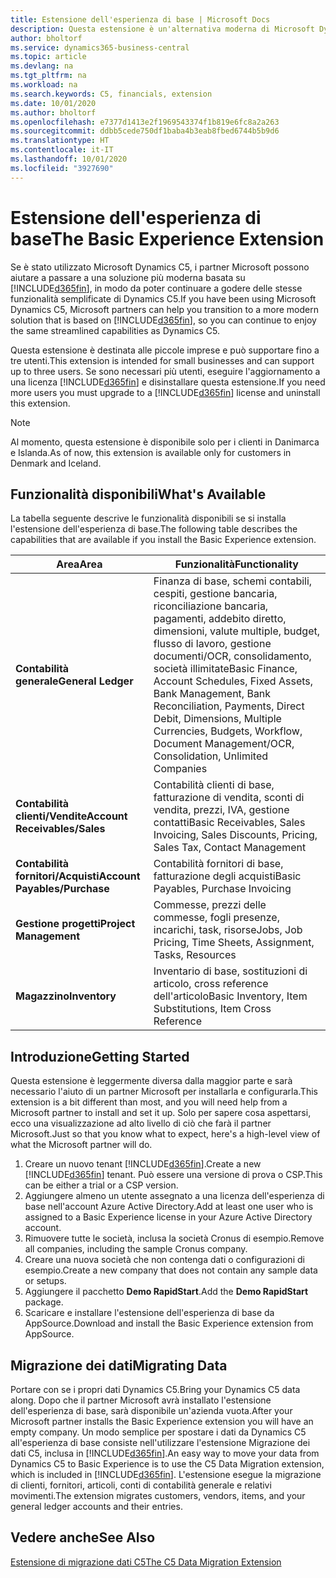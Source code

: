 ```yaml
---
title: Estensione dell'esperienza di base | Microsoft Docs
description: Questa estensione è un'alternativa moderna di Microsoft Dynamics C5.
author: bholtorf
ms.service: dynamics365-business-central
ms.topic: article
ms.devlang: na
ms.tgt_pltfrm: na
ms.workload: na
ms.search.keywords: C5, financials, extension
ms.date: 10/01/2020
ms.author: bholtorf
ms.openlocfilehash: e7377d1413e2f1969543374f1b819e6fc8a2a263
ms.sourcegitcommit: ddbb5cede750df1baba4b3eab8fbed6744b5b9d6
ms.translationtype: HT
ms.contentlocale: it-IT
ms.lasthandoff: 10/01/2020
ms.locfileid: "3927690"
---
```

# <a name="the-basic-experience-extension"></a><span data-ttu-id="0b421-103">Estensione dell'esperienza di base</span><span class="sxs-lookup"><span data-stu-id="0b421-103">The Basic Experience Extension</span></span>
<span data-ttu-id="0b421-104">Se è stato utilizzato Microsoft Dynamics C5, i partner Microsoft possono aiutare a passare a una soluzione più moderna basata su [!INCLUDE[d365fin](includes/d365fin_md.md)], in modo da poter continuare a godere delle stesse funzionalità semplificate di Dynamics C5.</span><span class="sxs-lookup"><span data-stu-id="0b421-104">If you have been using Microsoft Dynamics C5, Microsoft partners can help you transition to a more modern solution that is based on [!INCLUDE[d365fin](includes/d365fin_md.md)], so you can continue to enjoy the same streamlined capabilities as Dynamics C5.</span></span>

<span data-ttu-id="0b421-105">Questa estensione è destinata alle piccole imprese e può supportare fino a tre utenti.</span><span class="sxs-lookup"><span data-stu-id="0b421-105">This extension is intended for small businesses and can support up to three users.</span></span> <span data-ttu-id="0b421-106">Se sono necessari più utenti, eseguire l'aggiornamento a una licenza [!INCLUDE[d365fin](includes/d365fin_md.md)] e disinstallare questa estensione.</span><span class="sxs-lookup"><span data-stu-id="0b421-106">If you need more users you must upgrade to a [!INCLUDE[d365fin](includes/d365fin_md.md)] license and uninstall this extension.</span></span>

> [!NOTE]
> <span data-ttu-id="0b421-107">Al momento, questa estensione è disponibile solo per i clienti in Danimarca e Islanda.</span><span class="sxs-lookup"><span data-stu-id="0b421-107">As of now, this extension is available only for customers in Denmark and Iceland.</span></span> 

## <a name="whats-available"></a><span data-ttu-id="0b421-108">Funzionalità disponibili</span><span class="sxs-lookup"><span data-stu-id="0b421-108">What's Available</span></span>
<span data-ttu-id="0b421-109">La tabella seguente descrive le funzionalità disponibili se si installa l'estensione dell'esperienza di base.</span><span class="sxs-lookup"><span data-stu-id="0b421-109">The following table describes the capabilities that are available if you install the Basic Experience extension.</span></span>

|<span data-ttu-id="0b421-110">Area</span><span class="sxs-lookup"><span data-stu-id="0b421-110">Area</span></span>  |<span data-ttu-id="0b421-111">Funzionalità</span><span class="sxs-lookup"><span data-stu-id="0b421-111">Functionality</span></span>  |
|---------|---------|
|<span data-ttu-id="0b421-112">**Contabilità generale**</span><span class="sxs-lookup"><span data-stu-id="0b421-112">**General Ledger**</span></span> |<span data-ttu-id="0b421-113">Finanza di base, schemi contabili, cespiti, gestione bancaria, riconciliazione bancaria, pagamenti, addebito diretto, dimensioni, valute multiple, budget, flusso di lavoro, gestione documenti/OCR, consolidamento, società illimitate</span><span class="sxs-lookup"><span data-stu-id="0b421-113">Basic Finance, Account Schedules, Fixed Assets, Bank Management, Bank Reconciliation, Payments, Direct Debit, Dimensions, Multiple Currencies, Budgets, Workflow, Document Management/OCR, Consolidation, Unlimited Companies</span></span>|
|<span data-ttu-id="0b421-114">**Contabilità clienti/Vendite**</span><span class="sxs-lookup"><span data-stu-id="0b421-114">**Account Receivables/Sales**</span></span> |<span data-ttu-id="0b421-115">Contabilità clienti di base, fatturazione di vendita, sconti di vendita, prezzi, IVA, gestione contatti</span><span class="sxs-lookup"><span data-stu-id="0b421-115">Basic Receivables, Sales Invoicing, Sales Discounts, Pricing, Sales Tax, Contact Management</span></span> |
|<span data-ttu-id="0b421-116">**Contabilità fornitori/Acquisti**</span><span class="sxs-lookup"><span data-stu-id="0b421-116">**Account Payables/Purchase**</span></span> |<span data-ttu-id="0b421-117">Contabilità fornitori di base, fatturazione degli acquisti</span><span class="sxs-lookup"><span data-stu-id="0b421-117">Basic Payables, Purchase Invoicing</span></span> |
|<span data-ttu-id="0b421-118">**Gestione progetti**</span><span class="sxs-lookup"><span data-stu-id="0b421-118">**Project Management**</span></span> |<span data-ttu-id="0b421-119">Commesse, prezzi delle commesse, fogli presenze, incarichi, task, risorse</span><span class="sxs-lookup"><span data-stu-id="0b421-119">Jobs, Job Pricing, Time Sheets, Assignment, Tasks, Resources</span></span> |
|<span data-ttu-id="0b421-120">**Magazzino**</span><span class="sxs-lookup"><span data-stu-id="0b421-120">**Inventory**</span></span> |<span data-ttu-id="0b421-121">Inventario di base, sostituzioni di articolo, cross reference dell'articolo</span><span class="sxs-lookup"><span data-stu-id="0b421-121">Basic Inventory, Item Substitutions, Item Cross Reference</span></span> |

## <a name="getting-started"></a><span data-ttu-id="0b421-122">Introduzione</span><span class="sxs-lookup"><span data-stu-id="0b421-122">Getting Started</span></span>
<span data-ttu-id="0b421-123">Questa estensione è leggermente diversa dalla maggior parte e sarà necessario l'aiuto di un partner Microsoft per installarla e configurarla.</span><span class="sxs-lookup"><span data-stu-id="0b421-123">This extension is a bit different than most, and you will need help from a Microsoft partner to install and set it up.</span></span> <span data-ttu-id="0b421-124">Solo per sapere cosa aspettarsi, ecco una visualizzazione ad alto livello di ciò che farà il partner Microsoft.</span><span class="sxs-lookup"><span data-stu-id="0b421-124">Just so that you know what to expect, here's a high-level view of what the Microsoft partner will do.</span></span>

1. <span data-ttu-id="0b421-125">Creare un nuovo tenant [!INCLUDE[d365fin](includes/d365fin_md.md)].</span><span class="sxs-lookup"><span data-stu-id="0b421-125">Create a new [!INCLUDE[d365fin](includes/d365fin_md.md)] tenant.</span></span> <span data-ttu-id="0b421-126">Può essere una versione di prova o CSP.</span><span class="sxs-lookup"><span data-stu-id="0b421-126">This can be either a trial or a CSP version.</span></span>
2. <span data-ttu-id="0b421-127">Aggiungere almeno un utente assegnato a una licenza dell'esperienza di base nell'account Azure Active Directory.</span><span class="sxs-lookup"><span data-stu-id="0b421-127">Add at least one user who is assigned to a Basic Experience license in your Azure Active Directory account.</span></span>
3. <span data-ttu-id="0b421-128">Rimuovere tutte le società, inclusa la società Cronus di esempio.</span><span class="sxs-lookup"><span data-stu-id="0b421-128">Remove all companies, including the sample Cronus company.</span></span>
4. <span data-ttu-id="0b421-129">Creare una nuova società che non contenga dati o configurazioni di esempio.</span><span class="sxs-lookup"><span data-stu-id="0b421-129">Create a new company that does not contain any sample data or setups.</span></span>
5. <span data-ttu-id="0b421-130">Aggiungere il pacchetto **Demo RapidStart**.</span><span class="sxs-lookup"><span data-stu-id="0b421-130">Add the **Demo RapidStart** package.</span></span> <!--what does the pockage contain?-->
6. <span data-ttu-id="0b421-131">Scaricare e installare l'estensione dell'esperienza di base da AppSource.</span><span class="sxs-lookup"><span data-stu-id="0b421-131">Download and install the Basic Experience extension from AppSource.</span></span>

## <a name="migrating-data"></a><span data-ttu-id="0b421-132">Migrazione dei dati</span><span class="sxs-lookup"><span data-stu-id="0b421-132">Migrating Data</span></span>
<span data-ttu-id="0b421-133">Portare con se i propri dati Dynamics C5.</span><span class="sxs-lookup"><span data-stu-id="0b421-133">Bring your Dynamics C5 data along.</span></span> <span data-ttu-id="0b421-134">Dopo che il partner Microsoft avrà installato l'estensione dell'esperienza di base, sarà disponibile un'azienda vuota.</span><span class="sxs-lookup"><span data-stu-id="0b421-134">After your Microsoft partner installs the Basic Experience extension you will have an empty company.</span></span> <span data-ttu-id="0b421-135">Un modo semplice per spostare i dati da Dynamics C5 all'esperienza di base consiste nell'utilizzare l'estensione Migrazione dei dati C5, inclusa in [!INCLUDE[d365fin](includes/d365fin_md.md)].</span><span class="sxs-lookup"><span data-stu-id="0b421-135">An easy way to move your data from Dynamics C5 to Basic Experience is to use the C5 Data Migration extension, which is included in [!INCLUDE[d365fin](includes/d365fin_md.md)].</span></span> <span data-ttu-id="0b421-136">L'estensione esegue la migrazione di clienti, fornitori, articoli, conti di contabilità generale e relativi movimenti.</span><span class="sxs-lookup"><span data-stu-id="0b421-136">The extension migrates customers, vendors, items, and your general ledger accounts and their entries.</span></span>

## <a name="see-also"></a><span data-ttu-id="0b421-137">Vedere anche</span><span class="sxs-lookup"><span data-stu-id="0b421-137">See Also</span></span>
[<span data-ttu-id="0b421-138">Estensione di migrazione dati C5</span><span class="sxs-lookup"><span data-stu-id="0b421-138">The C5 Data Migration Extension</span></span>](ui-extensions-c5-data-migration.md)